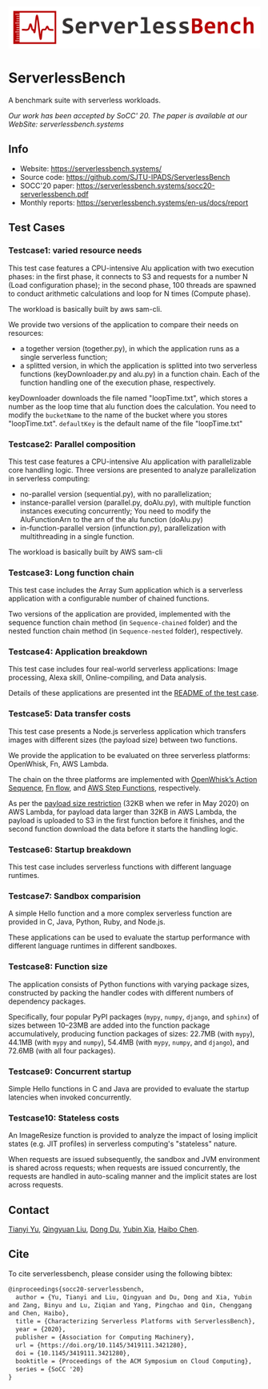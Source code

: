 ![ServerlessBench logo](logo.png)
## <!-- render a nicely looking grey line to separate the logo from the content  -->
# ServerlessBench

A benchmark suite with serverless workloads.

*Our work has been accepted by SoCC' 20. The paper is available at our WebSite: serverlessbench.systems*

## Info

* Website: https://serverlessbench.systems/
* Source code: https://github.com/SJTU-IPADS/ServerlessBench
* SOCC'20 paper: https://serverlessbench.systems/socc20-serverlessbench.pdf
* Monthly reports: https://serverlessbench.systems/en-us/docs/report

## Test Cases

### Testcase1: varied resource needs
This test case features a CPU-intensive Alu application with two execution phases:
in the first phase, it connects to S3 and requests for a number N (Load configuration phase);
in the second phase, 100 threads are spawned to conduct arithmetic calculations and loop for N times (Compute phase).

The workload is basically built by aws sam-cli.

We provide two versions of the application to compare their needs on resources:

* a together version (together.py), in which the application runs as a single serverless function;
* a splitted version, in which the application is splitted into two serverless functions (keyDownloader.py and alu.py) in a function chain. Each of the function handling one of the execution phase, respectively.

keyDownloader downloads the file named "loopTime.txt", which stores a number as the loop time that alu function does the calculation. You need to modify the `bucketName` to the name of the bucket where you stores "loopTime.txt". `defaultKey` is the default name of the file "loopTime.txt"

### Testcase2: Parallel composition
This test case features a CPU-intensive Alu application with parallelizable core handling logic.
Three versions are presented to analyze parallelization in serverless computing:

* no-parallel version (sequential.py), with no parallelization;
* instance-parallel version (parallel.py, doAlu.py), with multiple function instances executing concurrently; You need to modify the AluFunctionArn to the arn of the alu function (doAlu.py)
* in-function-parallel version (infunction.py), parallelization with multithreading in a single function.

The workload is basically built by AWS sam-cli

### Testcase3: Long function chain
This test case includes the Array Sum application which is a serverless application with a configurable number of chained functions.

Two versions of the application are provided, implemented with the sequence function chain method (in `Sequence-chained` folder) and the nested function chain method (in `Sequence-nested` folder), respectively.

### Testcase4: Application breakdown
This test case includes four real-world serverless applications: Image processing, Alexa skill, Online-compiling, and Data analysis.

Details of these applications are presented int the [README of the test case](Testcase4-Application-breakdown/README.md).

### Testcase5: Data transfer costs
This test case presents a Node.js serverless application which transfers images with different sizes (the payload size) between two functions.

We provide the application to be evaluated on three serverless platforms: OpenWhisk, Fn, AWS Lambda.

The chain on the three platforms are implemented with [OpenWhisk’s Action Sequence](https://github.com/apache/openwhisk/blob/master/docs/actions.md), [Fn flow](https://github.com/fnproject/flow), and [AWS Step Functions](https://aws.amazon.com/step-functions/), respectively.

As per the [payload size restriction](https://docs.aws.amazon.com/step-functions/latest/dg/avoid-exec-failures.html) (32KB when we refer in May 2020) on AWS Lambda, for payload data larger than 32KB in AWS Lambda, the payload is uploaded to S3 in the first function before it finishes, and the second function download the data before it starts the handling logic.

### Testcase6: Startup breakdown
This test case includes serverless functions with different language runtimes.


### Testcase7: Sandbox comparision
A simple Hello function and a more complex serverless function are provided in C, Java, Python, Ruby, and Node.js.

These applications can be used to evaluate the startup performance with different language runtimes in different sandboxes.

### Testcase8: Function size
The application consists of Python functions with varying package sizes, constructed by packing the handler codes with different numbers of dependency packages.

Specifically, four popular PyPI packages (`mypy`, `numpy`, `django`, and `sphinx`) of sizes between 10–23MB are added into the function package accumulatively, producing function packages of sizes: 22.7MB (with `mypy`), 44.1MB (with `mypy` and `numpy`), 54.4MB (with `mypy`, `numpy`, and `django`), and 72.6MB (with all four packages).

### Testcase9: Concurrent startup
Simple Hello functions in C and Java are provided to evaluate the startup latencies when invoked concurrently.

### Testcase10: Stateless costs
An ImageResize function is provided to analyze the impact of losing implicit states (e.g. JIT profiles) in serverless computing's "stateless" nature.

When requests are issued subsequently, the sandbox and JVM environment is shared across requests;
when requests are issued concurrently, the requests are handled in auto-scaling manner and the implicit states are lost across requests.

## Contact

[Tianyi Yu](https://serverlessbench.systems/en-us/docs/developers/developers_dev.html),
[Qingyuan Liu](https://serverlessbench.systems/en-us/docs/developers/developers_dev.html),
[Dong Du](http://dongd.info/),
[Yubin Xia](http://ipads.se.sjtu.edu.cn/zh/pub/members/yubin_xia/),
[Haibo Chen](https://ipads.se.sjtu.edu.cn/pub/members/haibo_chen).

## Cite

To cite serverlessbench, please consider using the following bibtex:
```
@inproceedings{socc20-serverlessbench,
  author = {Yu, Tianyi and Liu, Qingyuan and Du, Dong and Xia, Yubin and Zang, Binyu and Lu, Ziqian and Yang, Pingchao and Qin, Chenggang and Chen, Haibo},
  title = {Characterizing Serverless Platforms with ServerlessBench},
  year = {2020},
  publisher = {Association for Computing Machinery},
  url = {https://doi.org/10.1145/3419111.3421280},
  doi = {10.1145/3419111.3421280},
  booktitle = {Proceedings of the ACM Symposium on Cloud Computing},
  series = {SoCC '20}
}
```
